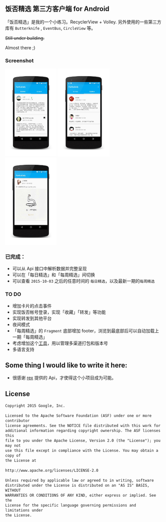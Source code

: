 ## 饭否精选 第三方客户端 for Android

「饭否精选」是我的一个小练习。RecyclerView + Volley. 另外使用的一些第三方库有 `Butterknife` , `EventBus`, `CircleView` 等。




<del> Still under building. </del>

Almost there ;)

### Screenshot

<img src="screenshots/IMG_2015-11-02-shot-1.jpg" width="33%" />
<img src="screenshots/IMG_2015-11-02-shot-2.jpg" width="33%" />
<img src="screenshots/IMG_2015-11-02-shot-3.jpg" width="33%" />


### 已完成：
- 可以从 Api 接口中解析数据并完整呈现
- 可以在「每日精选」和「每周精选」间切换
- 可以查看 `2015-10-03` 之后的任意时间的 `每日精选`，以及最新一期的`每周精选`

### TO DO
- 增加卡片的点击事件
- 实现饭否帐号登录，实现「收藏」「转发」等功能
- 实现转发到其他平台
- 夜间模式
- 「每周精选」的 `Fragment` 底部增加 footer，浏览到最底部后可以自动加载上一期「每周精选」
- 考虑增加这个[工具](https://github.com/mcxiaoke/gradle-packer-plugin)，用以管理多渠道打包和版本号
- 多语言支持


## Some thing I would like to write it here:
- 很感谢 [rex](https://github.com/zhasm) 提供的 Api，才使得这个小项目成为可能。


## License

```
Copyright 2015 Google, Inc.

Licensed to the Apache Software Foundation (ASF) under one or more contributor
license agreements. See the NOTICE file distributed with this work for
additional information regarding copyright ownership. The ASF licenses this
file to you under the Apache License, Version 2.0 (the "License"); you may not
use this file except in compliance with the License. You may obtain a copy of
the License at

http://www.apache.org/licenses/LICENSE-2.0

Unless required by applicable law or agreed to in writing, software
distributed under the License is distributed on an "AS IS" BASIS, WITHOUT
WARRANTIES OR CONDITIONS OF ANY KIND, either express or implied. See the
License for the specific language governing permissions and limitations under
the License.
```

